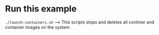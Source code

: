 # Run this example

```./launch-containers.sh``` --> This scripts stops and deletes all continer and container images on the system